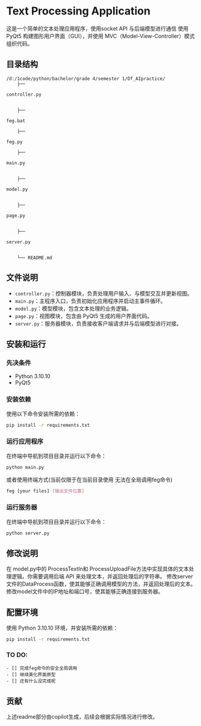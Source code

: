 # Text Processing Application

这是一个简单的文本处理应用程序，使用socket API 与后端模型进行通信
使用 PyQt5 构建图形用户界面（GUI），并使用 MVC（Model-View-Controller）模式组织代码。

## 目录结构

```
/d:/1code/python/bachelor/grade 4/semester 1/Df_AIpractice/
    ├── 

controller.py


    ├──

feg.bat

    ├──

feg.py

    ├── 

main.py


    ├── 

model.py


    ├── 

page.py


    ├── 

server.py


    └── README.md
```

## 文件说明

- `controller.py`：控制器模块，负责处理用户输入、与模型交互并更新视图。
- `main.py`：主程序入口，负责初始化应用程序并启动主事件循环。
- `model.py`：模型模块，包含文本处理的业务逻辑。
- `page.py`：视图模块，包含由 PyQt5 生成的用户界面代码。
- `server.py`：服务器模块，负责接收客户端请求并与后端模型进行对接。

## 安装和运行

### 先决条件

- Python 3.10.10
- PyQt5

### 安装依赖

使用以下命令安装所需的依赖：

```bash
pip install -r requirements.txt
```

### 运行应用程序

在终端中导航到项目目录并运行以下命令：

```bash
python main.py
```
或者使用终端方式(当前仅限于在当前目录使用 无法在全局调用feg命令)
```bash
feg [your files] [输出文件位置]
```

### 运行服务器

在终端中导航到项目目录并运行以下命令：

```bash
python server.py
```

## 修改说明

在 model.py中的 ProcessTextIn和 ProcessUploadFile方法中实现具体的文本处理逻辑。你需要调用后端 API 来处理文本，并返回处理后的字符串。
修改server文件的DataProcess函数，使其能够正确调用模型的方法，并返回处理后的文本。
修改model文件中的IP地址和端口号，使其能够正确连接到服务器。

## 配置环境

使用 Python 3.10.10 环境，并安装所需的依赖：

```bash
pip install -r requirements.txt
```

### TO DO:
    - [] 完成feg命令的安全全局调用
    - [] 继续美化界面原型
    - [] 还有什么没完成呢
## 贡献

上述readme部分由copilot生成，后续会根据实际情况进行修改。
